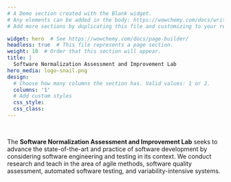 ```yaml
---
# A Demo section created with the Blank widget.
# Any elements can be added in the body: https://wowchemy.com/docs/writing-markdown-latex/
# Add more sections by duplicating this file and customizing to your requirements.

widget: hero  # See https://wowchemy.com/docs/page-builder/
headless: true  # This file represents a page section.
weight: 10  # Order that this section will appear.
title: |
  Software Normalization Assessment and Improvement Lab
hero_media: logo-snail.png
design:
  # Choose how many columns the section has. Valid values: 1 or 2.
  columns: '1'
  # Add custom styles
  css_style:
  css_class:
---
```


<br>

The **Software Normalization Assessment and Improvement Lab** seeks to advance the state-of-the-art and practice of software development by considering software engineering and testing in its context. We conduct research and teach in the area of agile methods, software quality assessment, automated software testing, and variability-intensive systems.
